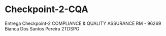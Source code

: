 # Checkpoint-2-CQA
Entrega Checkpoint-2 COMPLIANCE &amp; QUALITY ASSURANCE
RM - 96269
Bianca Dos Santos Pereira
2TDSPG
